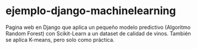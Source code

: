 # ejemplo-django-machinelearning
Pagina web en Django que aplica un pequeño modelo predictivo (Algoritmo Random Forest) con Scikit-Learn a un dataset de calidad de vinos. También se aplica K-means, pero solo como práctica.
